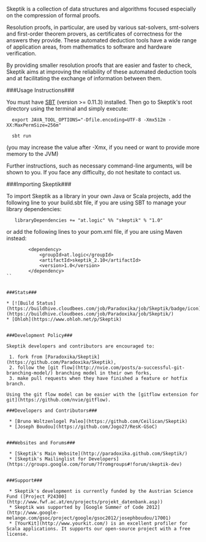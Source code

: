 Skeptik is a collection of data structures and algorithms focused especially on the compression of formal proofs. 

Resolution proofs, in particular, are used by various sat-solvers, smt-solvers and first-order theorem provers, as certificates of correctness for the answers they provide.
These automated deduction tools have a wide range of application areas, from mathematics to software and hardware verification.

By providing smaller resolution proofs that are easier and faster to check, Skeptik aims at improving the reliability of these automated deduction tools and at facilitating the exchange of information between them.


###Usage Instructions###

You must have [SBT](https://github.com/harrah/xsbt/wiki/Getting-Started-Setup) (version >= 0.11.3) installed. 
Then go to Skeptik's root directory using the terminal and simply execute:

```
  export JAVA_TOOL_OPTIONS="-Dfile.encoding=UTF-8 -Xmx512m -XX:MaxPermSize=256m"

  sbt run
```

(you may increase the value after -Xmx, if you need or want to provide more memory to the JVM)

Further instructions, such as necessary command-line arguments, will be shown to you.
If you face any difficulty, do not hesitate to contact us.


###Importing Skeptik###

To import Skeptik as a library in your own Java or Scala projects, 
add the following line to your build.sbt file, if you are using SBT to manage your library dependencies:

```
   libraryDependencies += "at.logic" %% "skeptik" % "1.0"
```

or add the following lines to your pom.xml file, if you are using Maven instead:

```
        <dependency>
            <groupId>at.logic</groupId>
            <artifactId>skeptik_2.10</artifactId>
            <version>1.0</version>
        </dependency>
``


###Stats###

* [![Build Status](https://buildhive.cloudbees.com/job/Paradoxika/job/Skeptik/badge/icon)](https://buildhive.cloudbees.com/job/Paradoxika/job/Skeptik/)
* [Ohloh](https://www.ohloh.net/p/Skeptik)


###Development Policy###

Skeptik developers and contributors are encouraged to:
 
 1. fork from [Paradoxika/Skeptik](https://github.com/Paradoxika/Skeptik), 
 2. follow the [git flow](http://nvie.com/posts/a-successful-git-branching-model/) branching model in their own forks, 
 3. make pull requests when they have finished a feature or hotfix branch.

Using the git flow model can be easier with the [gitflow extension for git](https://github.com/nvie/gitflow).

###Developers and Contributors###

 * [Bruno Woltzenlogel Paleo](https://github.com/Ceilican/Skeptik)
 * [Joseph Boudou](https://github.com/Jogo27/ResK-GSoC)


###Websites and Forums###

 * [Skeptik's Main Website](http://paradoxika.github.com/Skeptik/)
 * [Skeptik's Mailinglist for Developers](https://groups.google.com/forum/?fromgroups#!forum/skeptik-dev)
 

###Support###
 
 * Skeptik's development is currently funded by the Austrian Science Fund ([Project P24300](http://www.fwf.ac.at/en/projects/projekt_datenbank.asp))
 * Skeptik was supported by [Google Summer of Code 2012](http://www.google-melange.com/gsoc/project/google/gsoc2012/josephboudou/17001)
 * [YourKit](http://www.yourkit.com/) is an excellent profiler for Scala applications. It supports our open-source project with a free license.
